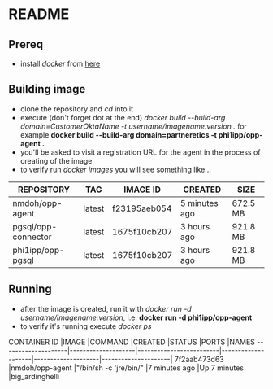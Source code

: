 # README #

## Prereq
* install _docker_ from [here](https://docs.docker.com/engine/installation/)

## Building image
* clone the repository and *cd* into it
* execute (don't forget dot at the end) *docker build --build-arg domain=_CustomerOktaName_ -t username/imagename:version .* 
for example **docker build --build-arg domain=partneretics -t phi1ipp/opp-agent .**
* you'll be asked to visit a registration URL for the agent in the process of creating of the image
* to verify run _docker images_ you will see something like...

REPOSITORY           | TAG                | IMAGE ID           | CREATED            | SIZE
---------------------|--------------------|--------------------|--------------------|--------------
nmdoh/opp-agent      | latest             | f23195aeb054       | 5 minutes ago      | 672.5 MB
pgsql/opp-connector  | latest             | 1675f10cb207       | 3 hours ago        | 921.8 MB
phi1ipp/opp-pgsql    | latest             | 1675f10cb207       | 3 hours ago        | 921.8 MB

## Running
* after the image is created, run it with _docker run -d username/imagename:version_, i.e. **docker run -d phi1ipp/opp-agent**
* to verify it's running execute _docker ps_

CONTAINER ID        |IMAGE               |COMMAND                  |CREATED             |STATUS              |PORTS               |NAMES
--------------------|--------------------|-------------------------|--------------------|--------------------|---------------------|
7f2aab473d63        |nmdoh/opp-agent     |"/bin/sh -c 'jre/bin/"   |7 minutes ago       |Up 7 minutes                            |big_ardinghelli